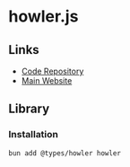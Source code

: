 # howler.js

## Links

- [Code Repository](https://github.com/goldfire/howler.js)
- [Main Website](https://howlerjs.com)

## Library

### Installation

```sh
bun add @types/howler howler
```
